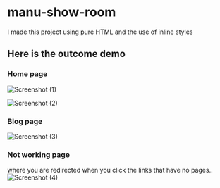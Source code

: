 # manu-show-room
I made this project using pure HTML and the use of inline styles

## Here is the outcome demo

### Home page

![Screenshot (1)](https://user-images.githubusercontent.com/70209785/111468305-a130e880-86e2-11eb-8dde-cdec99141beb.png)

![Screenshot (2)](https://user-images.githubusercontent.com/70209785/111468346-abeb7d80-86e2-11eb-9668-5756f56557e1.png)

### Blog page
![Screenshot (3)](https://user-images.githubusercontent.com/70209785/111468379-b9086c80-86e2-11eb-9bc9-8c46437fbe83.png)

### Not working page
where you are redirected when you click the links that have no pages..
![Screenshot (4)](https://user-images.githubusercontent.com/70209785/111468519-dfc6a300-86e2-11eb-99c5-dd6f00cc530f.png)
